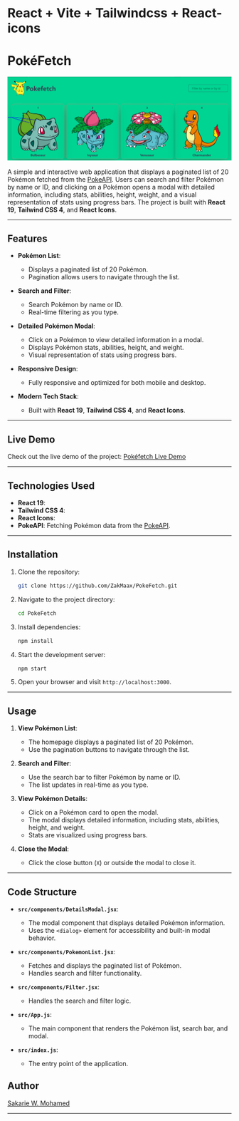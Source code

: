 # React + Vite + Tailwindcss + React-icons

# PokéFetch

![PokéFetch Screenshot](https://github.com/ZakMaax/PokeFetch/raw/main/screenshots/homepage.PNG)

A simple and interactive web application that displays a paginated list of 20 Pokémon fetched from the [PokeAPI](https://pokeapi.co/). Users can search and filter Pokémon by name or ID, and clicking on a Pokémon opens a modal with detailed information, including stats, abilities, height, weight, and a visual representation of stats using progress bars. The project is built with **React 19**, **Tailwind CSS 4**, and **React Icons**.

---

## Features

- **Pokémon List**:
  - Displays a paginated list of 20 Pokémon.
  - Pagination allows users to navigate through the list.

- **Search and Filter**:
  - Search Pokémon by name or ID.
  - Real-time filtering as you type.

- **Detailed Pokémon Modal**:
  - Click on a Pokémon to view detailed information in a modal.
  - Displays Pokémon stats, abilities, height, and weight.
  - Visual representation of stats using progress bars.

- **Responsive Design**:
  - Fully responsive and optimized for both mobile and desktop.

- **Modern Tech Stack**:
  - Built with **React 19**, **Tailwind CSS 4**, and **React Icons**.

---

## Live Demo

Check out the live demo of the project: [Pokéfetch Live Demo](https://pokemonfetch.netlify.app/)

---

## Technologies Used

- **React 19**:
- **Tailwind CSS 4**:
- **React Icons**:
- **PokeAPI**: Fetching Pokémon data from the [PokeAPI](https://pokeapi.co/).

---

## Installation

1. Clone the repository:
   ```bash
   git clone https://github.com/ZakMaax/PokeFetch.git
   ```

2. Navigate to the project directory:
   ```bash
   cd PokeFetch
   ```

3. Install dependencies:
   ```bash
   npm install
   ```

4. Start the development server:
   ```bash
   npm start
   ```

5. Open your browser and visit `http://localhost:3000`.

---

## Usage

1. **View Pokémon List**:
   - The homepage displays a paginated list of 20 Pokémon.
   - Use the pagination buttons to navigate through the list.

2. **Search and Filter**:
   - Use the search bar to filter Pokémon by name or ID.
   - The list updates in real-time as you type.

3. **View Pokémon Details**:
   - Click on a Pokémon card to open the modal.
   - The modal displays detailed information, including stats, abilities, height, and weight.
   - Stats are visualized using progress bars.

4. **Close the Modal**:
   - Click the close button (`X`) or outside the modal to close it.

---

## Code Structure

- **`src/components/DetailsModal.jsx`**:
  - The modal component that displays detailed Pokémon information.
  - Uses the `<dialog>` element for accessibility and built-in modal behavior.

- **`src/components/PokemonList.jsx`**:
  - Fetches and displays the paginated list of Pokémon.
  - Handles search and filter functionality.

- **`src/components/Filter.jsx`**:
  - Handles the search and filter logic.

- **`src/App.js`**:
  - The main component that renders the Pokémon list, search bar, and modal.

- **`src/index.js`**:
  - The entry point of the application.


## Author

[Sakarie W. Mohamed](https://github.com/ZakMaax)

---

